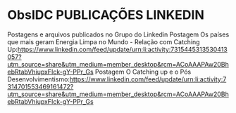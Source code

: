 # ObsIDC PUBLICAÇÕES LINKEDIN
Postagens e arquivos publicados no Grupo do Linkedin
Postagem Os países que mais geram Energia Limpa no Mundo - Relação com Catching Up:https://www.linkedin.com/feed/update/urn:li:activity:7315445313530413057?utm_source=share&utm_medium=member_desktop&rcm=ACoAAAPAw20BhebRtabVhiupxFIck-gY-PPr_Gs
Postagem O Catching up e o Pós Desenvolvimentismo:https://www.linkedin.com/feed/update/urn:li:activity:7314701553469161472?utm_source=share&utm_medium=member_desktop&rcm=ACoAAAPAw20BhebRtabVhiupxFIck-gY-PPr_Gs
